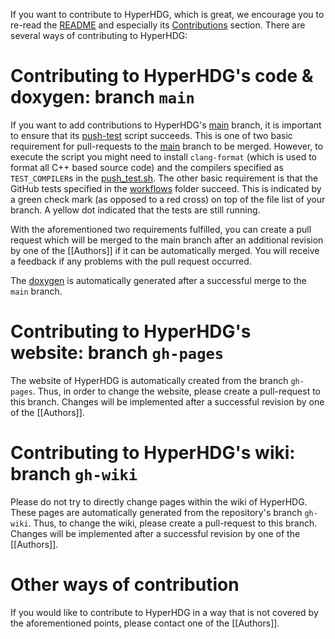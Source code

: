 If you want to contribute to HyperHDG, which is great, we encourage you to re-read the [README](
https://github.com/HyperHDG/HyperHDG/blob/main/README.md) and especially its [Contributions](
https://github.com/HyperHDG/HyperHDG/tree/main#contributions) section. There are several ways
of contributing to HyperHDG:


# Contributing to HyperHDG's code & doxygen: branch `main`

If you want to add contributions to HyperHDG's [main](
https://github.com/HyperHDG/HyperHDG/tree/main) branch, it is important to ensure that its
[push-test](https://github.com/HyperHDG/HyperHDG/blob/main/shell_scripts/push_test.sh) script
succeeds. This is one of two basic requirement for pull-requests to the [main](
https://github.com/HyperHDG/HyperHDG/tree/main) branch to be merged. However, to execute the
script you might need to install `clang-format` (which is used to format all C++ based source code)
and the compilers  specified as `TEST_COMPILER`s in the [push_test.sh](
https://github.com/HyperHDG/HyperHDG/blob/main/shell_script/push_test.sh). The other basic
requirement is that the GitHub tests specified in the [workflows](
https://github.com/HyperHDG/HyperHDG/tree/main/.github/workflows) folder succeed. This is
indicated by a green check mark (as opposed to a red cross) on top of the file list of your branch.
A yellow dot indicated that the tests are still running.

With the aforementioned two requirements fulfilled, you can create a pull request which will be
merged to the main branch after an additional revision by one of the [[Authors]] if it can be
automatically merged. You will receive a feedback if any problems with the pull request occurred.

The [doxygen](https://hyperhdg.github.io/auto_pages/doxygen) is automatically generated after
a successful merge to the `main` branch.


# Contributing to HyperHDG's website: branch `gh-pages`

The website of HyperHDG is automatically created from the branch `gh-pages`. Thus, in order to
change the website, please create a pull-request to this branch. Changes will be implemented after
a successful revision by one of the [[Authors]].


# Contributing to HyperHDG's wiki: branch `gh-wiki`

Please do not try to directly change pages within the wiki of HyperHDG. These pages are 
automatically generated from the repository's branch `gh-wiki`. Thus, to change the wiki, please
create a pull-request to this branch. Changes will be implemented after a successful revision by one
of the [[Authors]].


# Other ways of contribution

If you would like to contribute to HyperHDG in a way that is not covered by the aforementioned
points, please contact one of the [[Authors]].
